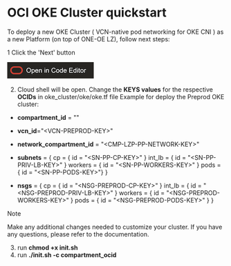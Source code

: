 # OCI OKE Cluster quickstart

To deploy a new OKE Cluster ( VCN-native pod networking for OKE CNI ) as a new Platform (on top of ONE-OE LZ), follow next steps:

1 Click the 'Next' button

[![Open in Code Editor](https://raw.githubusercontent.com/oracle-devrel/oci-code-editor-samples/main/images/open-in-code-editor.png)](https://cloud.oracle.com/?region=home&cs_repo_url=https://github.com/paolajuarezgomez/oke_cluster.git&cs_branch=main&cs_readme_path=INIT.md&cs_open_ce=false)

2. Cloud shell will be open. Change the **KEYS values** for the respective **OCIDs** in oke_cluster/oke/oke.tf file 
Example for deploy the Preprod OKE cluster:
 
  * **compartment_id** = "<CMP-PLATFORM-PREPROD-KEY>"

  * **vcn_id**="\<VCN-PREPROD-KEY>"

  * **network_compartment_id** = "\<CMP-LZP-PP-NETWORK-KEY>"

  * **subnets** = {
  cp       = { id = "\<SN-PP-CP-KEY>" }
  int_lb   = { id = "\<SN-PP-PRIV-LB-KEY>" }
  workers  = { id = "\<SN-PP-WORKERS-KEY>" }
  pods     = { id = "\<SN-PP-PODS-KEY>"}
  }

  * **nsgs** = {
  cp       = { id = "\<NSG-PREPROD-CP-KEY>" }
  int_lb   = { id = "\<NSG-PREPROD-PRIV-LB-KEY>" }
  workers  = { id = "\<NSG-PREPROD-WORKERS-KEY>" }
  pods     = { id = "\<NSG-PREPROD-PODS-KEY>" }
  }

> [!NOTE]
> Make any additional changes needed to customize your cluster. If you have any questions, please refer to the documentation.

3. run **chmod +x init.sh**
4. run **./init.sh -c compartment_ocid**


